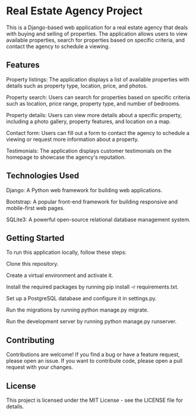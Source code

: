 # Real Estate Agency Project

This is a Django-based web application for a real estate agency that deals with buying and selling of properties. The application allows users to view available properties, search for properties based on specific criteria, and contact the agency to schedule a viewing.

## Features
Property listings: The application displays a list of available properties with details such as property type, location, price, and photos.

Property search: Users can search for properties based on specific criteria such as location, price range, property type, and number of bedrooms.

Property details: Users can view more details about a specific property, including a photo gallery, property features, and location on a map.

Contact form: Users can fill out a form to contact the agency to schedule a viewing or request more information about a property.

Testimonials: The application displays customer testimonials on the homepage to showcase the agency's reputation.

## Technologies Used
Django: A Python web framework for building web applications.

Bootstrap: A popular front-end framework for building responsive and mobile-first web pages.

SQLite3: A powerful open-source relational database management system.

## Getting Started
To run this application locally, follow these steps:

Clone this repository.

Create a virtual environment and activate it.

Install the required packages by running pip install -r requirements.txt.

Set up a PostgreSQL database and configure it in settings.py.

Run the migrations by running python manage.py migrate.

Run the development server by running python manage.py runserver.

## Contributing
Contributions are welcome! If you find a bug or have a feature request, please open an issue. If you want to contribute code, please open a pull request with your changes.

## License
This project is licensed under the MIT License - see the LICENSE file for details.
